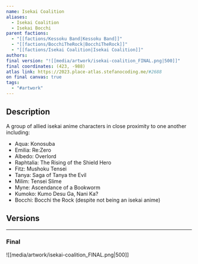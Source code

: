 ```yaml
---
name: Isekai Coalition
aliases:
  - Isekai Coalition
  - Isekai Bocchi
parent factions:
  - "[[factions/Kessoku Band|Kessoku Band]]"
  - "[[factions/BocchiTheRock|BocchiTheRock]]"
  - "[[factions/Isekai Coalition|Isekai Coalition]]"
authors: 
final version: "![[media/artwork/isekai-coalition_FINAL.png|500]]"
final coordinates: (423, -988)
atlas link: https://2023.place-atlas.stefanocoding.me/#2688
on final canvas: true
tags:
  - "#artwork"
---
```

## Description
A group of allied isekai anime characters in close proximity to one another including:  
- Aqua: Konosuba  
- Emilia: Re:Zero  
- Albedo: Overlord  
- Raphtalia: The Rising of the Shield Hero  
- Fitz: Mushoku Tensei  
- Tanya: Saga of Tanya the Evil  
- Milim: Tensei Slime  
- Myne: Ascendance of a Bookworm  
- Kumoko: Kumo Desu Ga, Nani Ka?  
- Bocchi: Bocchi the Rock (despite not being an isekai anime)

## Versions
___
### Final
![[media/artwork/isekai-coalition_FINAL.png|500]]